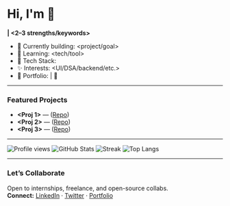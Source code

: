 # Hi, I'm <Your Name> 👋
**<Your Role> | <2–3 strengths/keywords>**

- 🔭 Currently building: <project/goal>
- 🌱 Learning: <tech/tool>
- 💼 Tech Stack: <primary tools>
- ✨ Interests: <UI/DSA/backend/etc.>
- 🔗 Portfolio: <link> | 📧 <email>

---

### Featured Projects
- **<Proj 1>** — <one-liner> ([Repo](<link>))
- **<Proj 2>** — <one-liner> ([Repo](<link>))
- **<Proj 3>** — <one-liner> ([Repo](<link>))

---

![Profile views](https://komarev.com/ghpvc/?username=<yourusername>&label=Profile%20views)
![GitHub Stats](https://github-readme-stats.vercel.app/api?username=<yourusername>&show_icons=true&rank_icon=github)
![Streak](https://github-readme-streak-stats.herokuapp.com/?user=<yourusername>)
![Top Langs](https://github-readme-stats.vercel.app/api/top-langs/?username=<yourusername>&layout=compact)

---

### Let’s Collaborate
Open to internships, freelance, and open-source collabs.  
**Connect:** [LinkedIn](<link>) · [Twitter](<link>) · [Portfolio](<link>)
